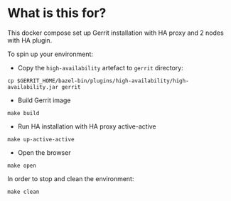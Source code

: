 # What is this for?

This docker compose set up Gerrit installation with HA proxy and 2 nodes with HA plugin. 

To spin up your environment:
- Copy the `high-availability` artefact to `gerrit` directory:

```
cp $GERRIT_HOME/bazel-bin/plugins/high-availability/high-availability.jar gerrit
```

- Build Gerrit image

```
make build
```

- Run HA installation with HA proxy active-active

```
make up-active-active
```

- Open the browser

```
make open
```

In order to stop and clean the environment:

```
make clean
```
